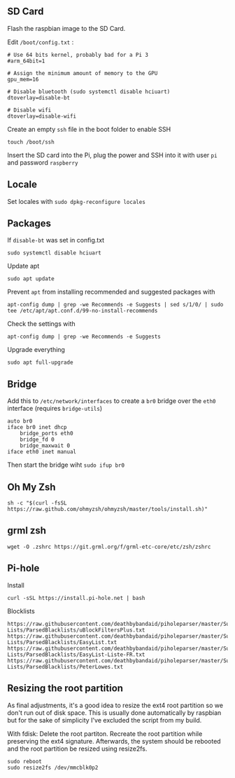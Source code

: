 ## SD Card

Flash the raspbian image to the SD Card.

Edit `/boot/config.txt` :
```
# Use 64 bits kernel, probably bad for a Pi 3
#arm_64bit=1

# Assign the minimum amount of memory to the GPU
gpu_mem=16

# Disable bluetooth (sudo systemctl disable hciuart)
dtoverlay=disable-bt

# Disable wifi
dtoverlay=disable-wifi
```
Create an empty `ssh` file in the boot folder to enable SSH
```
touch /boot/ssh
```
Insert the SD card into the Pi, plug the power and SSH into it with user `pi` and password `raspberry`

## Locale

Set locales with `sudo dpkg-reconfigure locales`

## Packages
If `disable-bt` was set in config.txt
```
sudo systemctl disable hciuart
```
Update apt
```
sudo apt update
```
Prevent `apt` from installing recommended and suggested packages with
```
apt-config dump | grep -we Recommends -e Suggests | sed s/1/0/ | sudo tee /etc/apt/apt.conf.d/99-no-install-recommends
```
Check the settings with 
```
apt-config dump | grep -we Recommends -e Suggests
```
Upgrade everything
```
sudo apt full-upgrade
```

## Bridge

Add this to `/etc/network/interfaces` to create a `br0` bridge over the `eth0` interface (requires `bridge-utils`)
```
auto br0
iface br0 inet dhcp
	bridge_ports eth0
	bridge_fd 0
	bridge_maxwait 0
iface eth0 inet manual
```
Then start the bridge wiht `sudo ifup br0`

## Oh My Zsh
```
sh -c "$(curl -fsSL https://raw.github.com/ohmyzsh/ohmyzsh/master/tools/install.sh)"
```

## grml zsh
```
wget -O .zshrc https://git.grml.org/f/grml-etc-core/etc/zsh/zshrc
```

## Pi-hole
Install
```
curl -sSL https://install.pi-hole.net | bash
```
Blocklists
```
https://raw.githubusercontent.com/deathbybandaid/piholeparser/master/Subscribable-Lists/ParsedBlacklists/uBlockFiltersPlus.txt
https://raw.githubusercontent.com/deathbybandaid/piholeparser/master/Subscribable-Lists/ParsedBlacklists/EasyList.txt
https://raw.githubusercontent.com/deathbybandaid/piholeparser/master/Subscribable-Lists/ParsedBlacklists/EasyList-Liste-FR.txt
https://raw.githubusercontent.com/deathbybandaid/piholeparser/master/Subscribable-Lists/ParsedBlacklists/PeterLowes.txt
```

## Resizing the root partition
As final adjustments, it's a good idea to resize the ext4 root partition so we don't run out of disk space. This is usually done automatically by raspbian but for the sake of simplicity I've excluded the script from my build.

With fdisk:
Delete the root partiton.
Recreate the root partition while preserving the ext4 signature.
Afterwards, the system should be rebooted and the root partition be resized using resize2fs.
```
sudo reboot
sudo resize2fs /dev/mmcblk0p2
```
